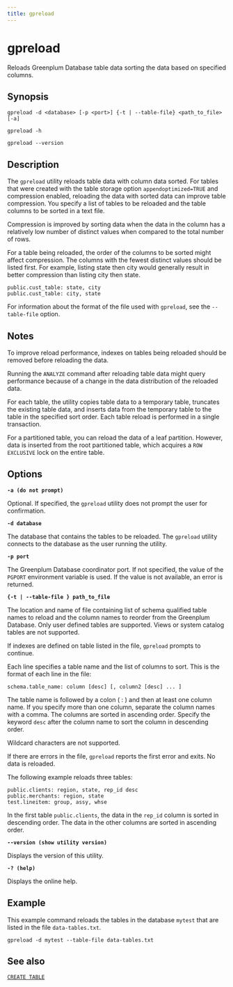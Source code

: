 ```yaml
---
title: gpreload
---
```


# gpreload

Reloads Greenplum Database table data sorting the data based on specified columns.

## Synopsis

```shell
gpreload -d <database> [-p <port>] {-t | --table-file} <path_to_file> [-a]

gpreload -h 

gpreload --version
```

## Description

The `gpreload` utility reloads table data with column data sorted. For tables that were created with the table storage option `appendoptimized=TRUE` and compression enabled, reloading the data with sorted data can improve table compression. You specify a list of tables to be reloaded and the table columns to be sorted in a text file.

Compression is improved by sorting data when the data in the column has a relatively low number of distinct values when compared to the total number of rows.

For a table being reloaded, the order of the columns to be sorted might affect compression. The columns with the fewest distinct values should be listed first. For example, listing state then city would generally result in better compression than listing city then state.

```shell
public.cust_table: state, city
public.cust_table: city, state
```

For information about the format of the file used with `gpreload`, see the `--table-file` option.

## Notes

To improve reload performance, indexes on tables being reloaded should be removed before reloading the data.

Running the `ANALYZE` command after reloading table data might query performance because of a change in the data distribution of the reloaded data.

For each table, the utility copies table data to a temporary table, truncates the existing table data, and inserts data from the temporary table to the table in the specified sort order. Each table reload is performed in a single transaction.

For a partitioned table, you can reload the data of a leaf partition. However, data is inserted from the root partitioned table, which acquires a `ROW EXCLUSIVE` lock on the entire table.

## Options

**`-a (do not prompt)`**

Optional. If specified, the `gpreload` utility does not prompt the user for confirmation.

**`-d database`**

The database that contains the tables to be reloaded. The `gpreload` utility connects to the database as the user running the utility.

**`-p port`**

The Greenplum Database coordinator port. If not specified, the value of the `PGPORT` environment variable is used. If the value is not available, an error is returned.

**`{-t | --table-file } path_to_file`**

The location and name of file containing list of schema qualified table names to reload and the column names to reorder from the Greenplum Database. Only user defined tables are supported. Views or system catalog tables are not supported.

If indexes are defined on table listed in the file, `gpreload` prompts to continue.

Each line specifies a table name and the list of columns to sort. This is the format of each line in the file:

`schema.table_name: column [desc] [, column2 [desc] ... ]`

The table name is followed by a colon ( : ) and then at least one column name. If you specify more than one column, separate the column names with a comma. The columns are sorted in ascending order. Specify the keyword `desc` after the column name to sort the column in descending order.

Wildcard characters are not supported.

If there are errors in the file, `gpreload` reports the first error and exits. No data is reloaded.

The following example reloads three tables:

```shell
public.clients: region, state, rep_id desc
public.merchants: region, state
test.lineitem: group, assy, whse 
```

In the first table `public.clients`, the data in the `rep_id` column is sorted in descending order. The data in the other columns are sorted in ascending order.

**`--version (show utility version)`**

Displays the version of this utility.

**`-? (help)`**

Displays the online help.

## Example

This example command reloads the tables in the database `mytest` that are listed in the file `data-tables.txt`.

```shell
gpreload -d mytest --table-file data-tables.txt
```

## See also

[`CREATE TABLE`](/docs/sql-stmts/sql-stmt-create-table.md)
